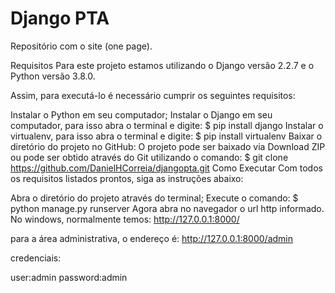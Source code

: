
# Django PTA


Repositório com o site (one page).

Requisitos
Para este projeto estamos utilizando o Django versão 2.2.7 e o Python versão 3.8.0.

Assim, para executá-lo é necessário cumprir os seguintes requisitos:

Instalar o Python em seu computador;
Instalar o Django em seu computador, para isso abra o terminal e digite: $ pip install django
Instalar o virtualenv, para isso abra o terminal e digite: $ pip install virtualenv
Baixar o diretório do projeto no GitHub:
O projeto pode ser baixado via Download ZIP ou pode ser obtido através do Git utilizando o comando:
$ git clone https://github.com/DanielHCorreia/djangopta.git
Como Executar
Com todos os requisitos listados prontos, siga as instruções abaixo:

Abra o diretório do projeto através do terminal;
Execute o comando: $ python manage.py runserver
Agora abra no navegador o url http informado.
No windows, normalmente temos: http://127.0.0.1:8000/

para a área administrativa, o endereço é: http://127.0.0.1:8000/admin

credenciais:

user:admin
password:admin
